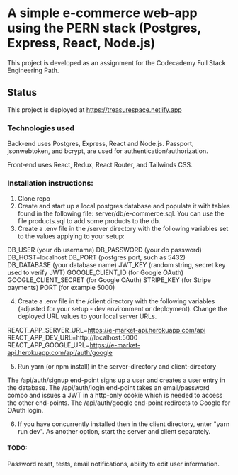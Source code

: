 # A simple e-commerce web-app using the PERN stack (Postgres, Express, React, Node.js)
This project is developed as an assignment for the Codecademy Full Stack Engineering Path.

## Status
This project is deployed at https://treasurespace.netlify.app

### Technologies used
Back-end uses Postgres, Express, React and Node.js. Passport, jsonwebtoken, and bcrypt, are used for authentication/authorization.

Front-end uses React, Redux, React Router, and Tailwinds CSS.

### Installation instructions:
1. Clone repo
2. Create and start up a local postgres database and populate it with tables found in the following file: server/db/e-commerce.sql. You can use the file products.sql to add some products to the db.
3. Create a .env file in the /server directory with the following variables set to the values applying to your setup:

DB_USER (your db username)
DB_PASSWORD (your db password)
DB_HOST=localhost
DB_PORT (postgres port, such as 5432)
DB_DATABASE (your database name)
JWT_KEY (random string, secret key used to verify JWT)
GOOGLE_CLIENT_ID (for Google OAuth)
GOOGLE_CLIENT_SECRET (for Google OAuth)
STRIPE_KEY (for Stripe payments)
PORT (for example 5000)

4. Create a .env file in the /client directory with the following variables (adjusted for your setup - dev environment or deployment). Change the deployed URL values to your local server URLs.

REACT_APP_SERVER_URL=https://e-market-api.herokuapp.com/api
REACT_APP_DEV_URL=http://localhost:5000
REACT_APP_GOOGLE_URL=https://e-market-api.herokuapp.com/api/auth/google

5. Run yarn (or npm install) in the server-directory and client-directory

The /api/auth/signup end-point signs up a user and creates a user entry in the database.
The /api/auth/login end-point takes an email/password combo and issues a JWT in a http-only cookie which is needed to access the other end-points.
The /api/auth/google end-point redirects to Google for OAuth login.

6. If you have concurrently installed then in the client directory, enter "yarn run dev". As another option, start the server and client separately.

#### TODO:
Password reset, tests, email notifications, ability to edit user information.

